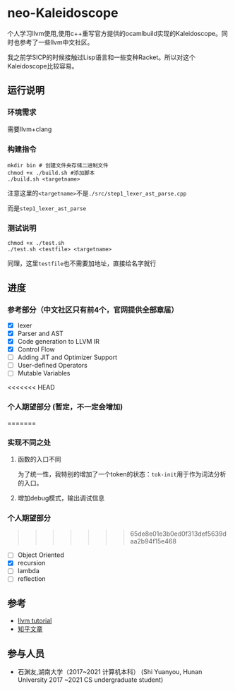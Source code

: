 # neo-Kaleidoscope

个人学习llvm使用,使用c++重写官方提供的ocamlbuild实现的Kaleidoscope。同时也参考了一些llvm中文社区。

我之前学SICP的时候接触过Lisp语言和一些变种Racket。所以对这个Kaleidoscope比较容易。

## 运行说明

### 环境需求

需要llvm+clang

### 构建指令

~~~shell
mkdir bin # 创建文件夹存储二进制文件
chmod +x ./build.sh #添加脚本
./build.sh <targetname>
~~~

注意这里的`<targetname>`不是`./src/step1_lexer_ast_parse.cpp`

而是`step1_lexer_ast_parse`

### 测试说明

~~~shell
chmod +x ./test.sh
./test.sh <testfile> <targetname>
~~~

同理，这里`testfile`也不需要加地址，直接给名字就行

## 进度

### 参考部分（中文社区只有前4个，官网提供全部章届）

- [X] lexer
- [X] Parser and AST
- [X] Code generation to LLVM IR
- [x] Control Flow
- [ ] Adding JIT and Optimizer Support
- [ ] User-defined Operators
- [ ] Mutable Variables

<<<<<<< HEAD
### 个人期望部分 (暂定，不一定会增加)
=======
### 实现不同之处

1. 函数的入口不同
    
    为了统一性，我特别的增加了一个token的状态：`tok-init`用于作为词法分析的入口。
2. 增加debug模式，输出调试信息

### 个人期望部分
>>>>>>> 65de8e01e3b0ed0f313def5639daa2b94f15e468

- [ ] Object Oriented
- [x] recursion
- [ ] lambda
- [ ] reflection

## 参考

- [llvm tutorial](https://llvm.org/docs/tutorial/index.html)
- [知乎文章](https://zhuanlan.zhihu.com/p/122522485)

## 参与人员

- 石渊友,湖南大学（2017~2021 计算机本科） (Shi Yuanyou, Hunan University 2017 ~2021 CS undergraduate student) 


